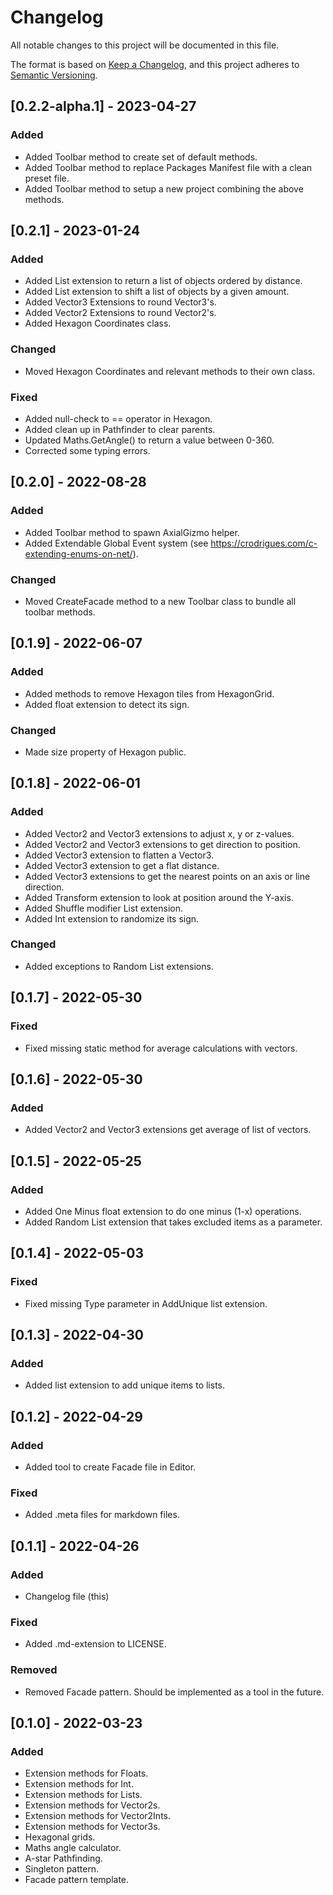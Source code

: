 # Changelog

All notable changes to this project will be documented in this file.

The format is based on [Keep a Changelog](https://keepachangelog.com/en/1.0.0/),
and this project adheres to [Semantic Versioning](https://semver.org/spec/v2.0.0.html).

## [0.2.2-alpha.1] - 2023-04-27

### Added

- Added Toolbar method to create set of default methods.
- Added Toolbar method to replace Packages Manifest file with a clean preset file.
- Added Toolbar method to setup a new project combining the above methods.

## [0.2.1] - 2023-01-24

### Added

- Added List extension to return a list of objects ordered by distance.
- Added List extension to shift a list of objects by a given amount.
- Added Vector3 Extensions to round Vector3's.
- Added Vector2 Extensions to round Vector2's.
- Added Hexagon Coordinates class.

### Changed

- Moved Hexagon Coordinates and relevant methods to their own class.

### Fixed

- Added null-check to == operator in Hexagon.
- Added clean up in Pathfinder to clear parents.
- Updated Maths.GetAngle() to return a value between 0-360.
- Corrected some typing errors.

## [0.2.0] - 2022-08-28

### Added

- Added Toolbar method to spawn AxialGizmo helper.
- Added Extendable Global Event system (see https://crodrigues.com/c-extending-enums-on-net/).

### Changed

- Moved CreateFacade method to a new Toolbar class to bundle all toolbar methods.

## [0.1.9] - 2022-06-07

### Added

- Added methods to remove Hexagon tiles from HexagonGrid.
- Added float extension to detect its sign.

### Changed

- Made size property of Hexagon public.

## [0.1.8] - 2022-06-01

### Added

- Added Vector2 and Vector3 extensions to adjust x, y or z-values.
- Added Vector2 and Vector3 extensions to get direction to position.
- Added Vector3 extension to flatten a Vector3.
- Added Vector3 extension to get a flat distance.
- Added Vector3 extensions to get the nearest points on an axis or line direction.
- Added Transform extension to look at position around the Y-axis.
- Added Shuffle modifier List extension.
- Added Int extension to randomize its sign.

### Changed

- Added exceptions to Random List extensions.

## [0.1.7] - 2022-05-30

### Fixed

- Fixed missing static method for average calculations with vectors.

## [0.1.6] - 2022-05-30

### Added

- Added Vector2 and Vector3 extensions get average of list of vectors.

## [0.1.5] - 2022-05-25

### Added

- Added One Minus float extension to do one minus (1-x) operations.
- Added Random List extension that takes excluded items as a parameter.

## [0.1.4] - 2022-05-03

### Fixed

- Fixed missing Type parameter in AddUnique list extension.

## [0.1.3] - 2022-04-30

### Added

- Added list extension to add unique items to lists.

## [0.1.2] - 2022-04-29

### Added

- Added tool to create Facade file in Editor.

### Fixed

- Added .meta files for markdown files.

## [0.1.1] - 2022-04-26

### Added

- Changelog file (this)

### Fixed

- Added .md-extension to LICENSE.

### Removed

- Removed Facade pattern. Should be implemented as a tool in the future.

## [0.1.0] - 2022-03-23

### Added

- Extension methods for Floats.
- Extension methods for Int.
- Extension methods for Lists.
- Extension methods for Vector2s.
- Extension methods for Vector2Ints.
- Extension methods for Vector3s.
- Hexagonal grids.
- Maths angle calculator.
- A-star Pathfinding.
- Singleton pattern.
- Facade pattern template.